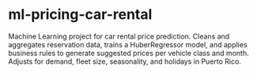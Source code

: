 # ml-pricing-car-rental
Machine Learning project for car rental price prediction. Cleans and aggregates reservation data, trains a HuberRegressor model, and applies business rules to generate suggested prices per vehicle class and month. Adjusts for demand, fleet size, seasonality, and holidays in Puerto Rico.
